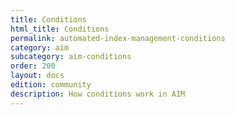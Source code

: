 ```yaml
---
title: Conditions
html_title: Conditions
permalink: automated-index-management-conditions
category: aim
subcategory: aim-conditions
order: 200
layout: docs
edition: community
description: How conditions work in AIM
---
```

<!--- Copyright 2023 floragunn GmbH -->